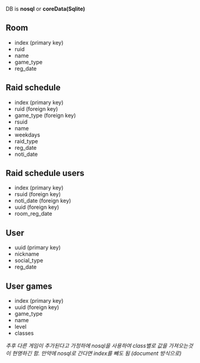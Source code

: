 DB is **nosql** or **coreData(Sqlite)**

## Room
- index (primary key)
- ruid
- name
- game_type
- reg_date


## Raid schedule
- index (primary key)
- ruid (foreign key)
- game_type (foreign key)
- rsuid
- name
- weekdays
- raid_type
- reg_date
- noti_date


## Raid schedule users
- index (primary key)
- rsuid (foreign key)
- noti_date (foreign key)
- uuid (foreign key)
- room_reg_date


## User
- uuid (primary key)
- nickname
- social_type
- reg_date


## User games
- index (primary key)
- uuid (foreign key)
- game_type
- name
- level
- classes



*추후 다른 게임이 추가된다고 가정하에 nosql을 사용하여 class별로 값을 가져오는것이 현명하긴 함.*
*만약에 nosql로 간다면 index를 빼도 됨 (document 방식으로)*
